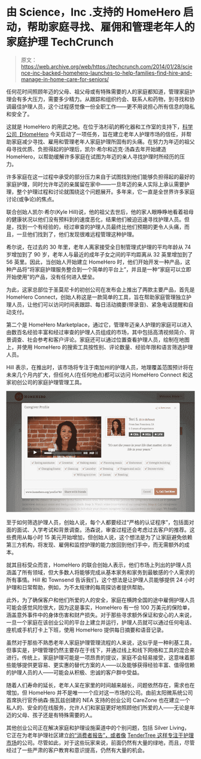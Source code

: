 # 由 Science，Inc .支持的 HomeHero 启动，帮助家庭寻找、雇佣和管理老年人的家庭护理 TechCrunch

> 原文：<https://web.archive.org/web/https://techcrunch.com/2014/01/28/science-inc-backed-homehero-launches-to-help-families-find-hire-and-manage-in-home-care-for-seniors/>

任何花时间照顾年迈的父母、祖父母或有特殊需要的人的家庭都知道，管理家庭护理会有多大压力，需要多少精力。从跟踪和组织约会、联系人和药物，到寻找和协调最佳护理人员，这个过程感觉像一份全职工作——更不用说担心所有信息的隐私和安全了。

这就是 HomeHero 的用武之地。在位于洛杉矶的孵化器和工作室的支持下，[科学公司【HomeHero](https://web.archive.org/web/20230129092823/http://www.homehero.org/) 今天启动了一项任务，旨在建立老年人护理市场的信任，并帮助家庭减少寻找、雇用和管理老年人家庭护理所固有的头痛。在努力为年迈的祖父母寻找优质、负担得起的护理后，凯尔·希尔和迈克·汤森去年开始建造 HomeHero，以帮助缓解许多家庭在试图为年迈的亲人寻找护理时所经历的压力。

许多家庭在这一过程中承受的部分压力来自于试图找到他们能够负担得起的最好的家庭护理，同时允许年迈的亲属留在家中——一旦年迈的亲人实际上承认需要护理，整个护理过程和讨论就围绕这个问题展开。多年来，它一直是全世界许多家庭讨论(或争论)的焦点。

联合创始人凯尔·希尔(Kyle Hill)说，他的祖父去世后，他的家人眼睁睁地看着祖母的健康状况以他们没有预料到的速度恶化，结果他们被迫迅速寻找护理人员。但是，找到一个有经验的，经过审查的护理人员最终比他们预期的更令人头痛，而且，一旦他们找到了，他们发现很难远程管理这种护理。

希尔说，在过去的 30 年里，老年人离家接受全日制管理式护理的平均年龄从 74 岁增加到了 90 岁，老年人与最近的成年子女之间的平均距离从 32 英里增加到了 56 英里。因此，当创始人开始建立 HomeHero 时，他们开始开发一种产品，这种产品将“将家庭护理服务整合到一个简单的平台上”，并且是一种“家庭可以立即开始使用”的产品，没有任何进入壁垒。

为此，这家总部位于圣莫尼卡的初创公司在发布会上推出了两款主要产品，首先是 HomeHero Connect，创始人称这是一款简单的工具，旨在帮助家庭管理独立护理人员，让他们可以访问时间表跟踪、每日活动摘要(带录音)、紧急电话提醒和自动支付。

第二个是 HomeHero Marketplace，通过它，管理年迈亲人护理的家庭可以进入由数百名经验丰富和经过审查的护理人员组成的市场，其中包括高清视频简介、背景调查、社会参考和客户评论。家庭还可以通过位置查看护理人员，绘制在地图上，并使用 HomeHero 的搜索工具按性别、评论数量、经验年限和语言筛选护理人员。

Hill 表示，在推出时，该市场将专注于南加州的护理人员，地理覆盖范围预计将在未来几个月内扩大，但任何人(在任何地点)都可以访问 HomeHero Connect 和这家初创公司的家庭护理管理工具。

![Screenshot3](img/77d22ea1460a9af57490e881a75eb387.png)

至于如何筛选护理人员，创始人说，每个人都要经过“严格的认证程序”，包括面对面的面试、入学考试和背景调查。汤森说，审查过程还会考虑过去客户的推荐。这些费用从每小时 15 美元开始增加，但创始人说，这个想法是为了让家庭避免依赖第三方机构，将发现、雇佣和监控护理的能力放回到他们手中，而无需额外的成本。

就其目标受众而言，HomeHero 的联合创始人表示，他们市场上列出的护理人员涵盖了所有领域，但大多数人将能够完成从基本家务和家务到最敏感的个人需求的所有事情。Hill 和 Townsend 告诉我们，这个想法是让护理人员能够提供 24 小时护理和日常帮助，例如，为不太规律的每周探访者提供帮助。

此外，为了确保客户和他们所爱的人的安全，家庭在横跨全国的途中雇佣护理人员可能会感觉风险很大，因为这是事实，HomeHero 有一份 100 万美元的保险单，涵盖意外事件中的身体伤害和财产损失。对于那些寻求额外保证和安心的人来说，一旦一个家庭在该创业公司的平台上建立并运行，护理人员就可以通过任何电话、座机或手机打卡上下班，使用 HomeHero 提供每日摘要和语音记录。

虽然对于那些不熟悉老年人家庭护理管理流程的人来说，这似乎是一种利基工具，但事实是，护理管理仍然主要存在于线下，并通过线上和线下网络和工具的混合来进行。传统上，家庭护理可能是一项昂贵的提议，家庭不会轻易接受，这意味着那些能够提供更容易、更实惠的替代方案的人——以及能够获得经验丰富、值得信赖的护理人员的人——可能会从积极、忠诚的客户群中受益。

随着人们寿命的延长，老年人呆在家里的时间越来越长，问题依然存在，需求也在增加，但 HomeHero 并不是唯一一个应对这一市场的公司。由前太阳微系统公司首席执行官乔纳森·施瓦兹创建的 NEA 支持的创业公司 CareZone 也在建立一个私人的、安全的在线服务，允许人们和家庭更好地照顾他们所爱的人——无论是年迈的父母、孩子还是有特殊需要的人。

其他创业公司正在解决家庭和护理设施渠道中的个别问题，包括 Silver Living，它正在为老年护理社区建立[的“消费者报告”，或者像](https://web.archive.org/web/20230129092823/https://techcrunch.com/2013/01/07/500-startups-backed-silver-living-wants-to-be-the-consumer-reports-for-senior-care-communities/) [TenderTree 这样专注于护理市场](https://web.archive.org/web/20230129092823/https://techcrunch.com/2012/11/13/tendertree-1-3-million/)的公司。尽管如此，对于这些玩家来说，前面仍然有大量的绿地，而且，尽管经过了一些严肃的客户教育和意识提高，仍然有大量的机会。
